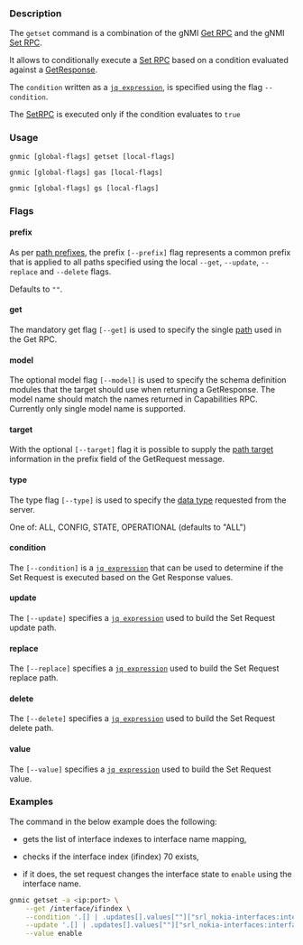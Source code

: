 ### Description

The `getset` command is a combination of the gNMI [Get RPC](https://github.com/openconfig/gnmi/blob/master/proto/gnmi/gnmi.proto#L57) and the gNMI [Set RPC](https://github.com/openconfig/gnmi/blob/master/proto/gnmi/gnmi.proto#L62).

It allows to conditionally execute a [Set RPC](https://github.com/openconfig/gnmi/blob/master/proto/gnmi/gnmi.proto#L62) based on a condition evaluated against a [GetResponse](https://github.com/openconfig/gnmi/blob/master/proto/gnmi/gnmi.proto#L420).

The `condition` written as a [`jq expression`](https://stedolan.github.io/jq/), is specified using the flag `--condition`.

The [SetRPC](https://github.com/openconfig/gnmi/blob/master/proto/gnmi/gnmi.proto#L62) is executed only if the condition evaluates to `true`

### Usage

`gnmic [global-flags] getset [local-flags]`

`gnmic [global-flags] gas [local-flags]`

`gnmic [global-flags] gs [local-flags]`


### Flags

#### prefix

As per [path prefixes](https://github.com/openconfig/reference/blob/master/rpc/gnmi/gnmi-specification.md#241-path-prefixes), the prefix `[--prefix]` flag represents a common prefix that is applied to all paths specified using the local `--get`, `--update`, `--replace` and `--delete` flags. 

Defaults to `""`.

#### get
The mandatory get flag `[--get]` is used to specify the single [path](https://github.com/openconfig/reference/blob/master/rpc/gnmi/gnmi-specification.md#222-paths) used in the Get RPC.

#### model

The optional model flag `[--model]` is used to specify the schema definition modules that the target should use when returning a GetResponse. The model name should match the names returned in Capabilities RPC. Currently only single model name is supported.

#### target
With the optional `[--target]` flag it is possible to supply the [path target](https://github.com/openconfig/reference/blob/master/rpc/gnmi/gnmi-specification.md#2221-path-target) information in the prefix field of the GetRequest message.

#### type

The type flag `[--type]` is used to specify the [data type](https://github.com/openconfig/gnmi/blob/master/proto/gnmi/gnmi.proto#L399) requested from the server.

One of:  ALL, CONFIG, STATE, OPERATIONAL (defaults to "ALL")

#### condition
The `[--condition]` is a [`jq expression`](https://stedolan.github.io/jq/) that can be used to determine if the Set Request is executed based on the Get Response values.

#### update
The `[--update]` specifies a [`jq expression`](https://stedolan.github.io/jq/) used to build the Set Request update path.

#### replace
The `[--replace]` specifies a [`jq expression`](https://stedolan.github.io/jq/) used to build the Set Request replace path.

#### delete
The `[--delete]` specifies a [`jq expression`](https://stedolan.github.io/jq/) used to build the Set Request delete path.

#### value
The `[--value]` specifies a [`jq expression`](https://stedolan.github.io/jq/) used to build the Set Request value.

### Examples

The command in the below example does the following:

- gets the list of interface indexes to interface name mapping, 

- checks if the interface index (ifindex) 70 exists,

- if it does, the set request changes the interface state to `enable` using the interface name.

```bash
gnmic getset -a <ip:port> \
    --get /interface/ifindex \
    --condition '.[] | .updates[].values[""]["srl_nokia-interfaces:interface"][] | select(.ifindex==70) | (.name != "" or .name !=null)' \
    --update '.[] | .updates[].values[""]["srl_nokia-interfaces:interface"][] | select(.ifindex==70) | "interface[name=" + .name + "]/admin-state"' \
    --value enable
```
